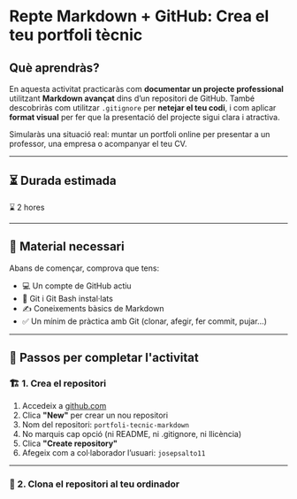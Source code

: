 #  Repte Markdown + GitHub: Crea el teu portfoli tècnic

##  Què aprendràs?

En aquesta activitat practicaràs com **documentar un projecte professional** utilitzant **Markdown avançat** dins d’un repositori de GitHub. També descobriràs com utilitzar `.gitignore` per **netejar el teu codi**, i com aplicar **format visual** per fer que la presentació del projecte sigui clara i atractiva.

Simularàs una situació real: muntar un portfoli online per presentar a un professor, una empresa o acompanyar el teu CV.

---

## ⏳ Durada estimada

⌛ 2 hores

---

## 🧰 Material necessari

Abans de començar, comprova que tens:

- 💻 Un compte de GitHub actiu  
- 🔧 Git i Git Bash instal·lats  
- ✍️ Coneixements bàsics de Markdown  
- ✅ Un mínim de pràctica amb Git (clonar, afegir, fer commit, pujar...)

---

## 🔁 Passos per completar l'activitat

### 🏗️ 1. Crea el repositori

1. Accedeix a [github.com](https://github.com)
2. Clica **"New"** per crear un nou repositori
3. Nom del repositori: `portfoli-tecnic-markdown`
4. No marquis cap opció (ni README, ni .gitignore, ni llicència)
5. Clica **"Create repository"**
6. Afegeix com a col·laborador l’usuari: `josepsalto11`

---

### 🔽 2. Clona el repositori al teu ordinador



